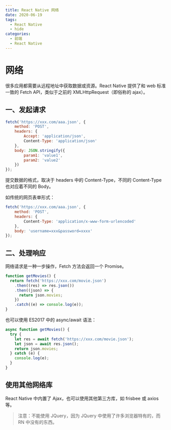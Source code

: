 ```yaml
---
title: React Native 网络
date: 2020-06-19
tags:
  - React Native
  - hide
categories:
  - 前端
  - React Native
---
```


# 网络

很多应用都需要从远程地址中获取数据或资源。React Native 提供了和 web 标准一致的 Fetch API，类似于之前的 XMLHttpRequest（即俗称的 ajax）。

## 一、发起请求

```js
fetch('https://xxx.com/aaa.json', {
    method: 'POST',
    headers: {
        Accept: 'application/json',
        Content-Type: 'application/json'
    },
    body: JSON.stringify({
        param1: 'value1',
        param2: 'value2'
    })
});
```

提交数据的格式，取决于 headers 中的 Content-Type，不同的 Content-Type 也对应着不同的 Body。

如传统的网页表单形式：

```js
fetch('https://xxx.com/aaa.json', {
    method: 'POST',
    headers: {
        Content-Type: 'application/x-www-form-urlencoded'
    },
    body: 'username=xxx&password=xxxx'
});
```

## 二、处理响应

网络请求是一种一步操作，Fetch 方法会返回一个 Promise。

```js
function getMovies() {
  return fetch('https://xxx.com/movie.json')
    .then((res) => res.json())
    .then((json) => {
      return json.movies;
    })
    .catch((e) => console.log(e));
}
```

也可以使用 ES2017 中的 async/await 语法：

```js
async function getMovies() {
  try {
    let res = await fetch('https://xxx.com/movie.json');
    let json = await res.json();
    return json.movies;
  } catch (e) {
    console.log(e);
  }
}
```

## 使用其他网络库

React Native 中内置了 Ajax，也可以使用其他第三方库，如 frisbee 或 axios 等。

> 注意：不能使用 JQuery，因为 JQuery 中使用了许多浏览器特有的，而 RN 中没有的东西。
